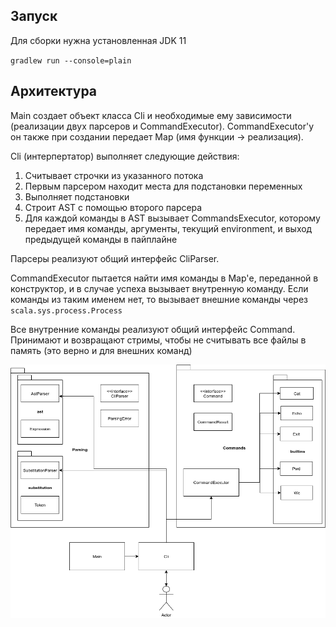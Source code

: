 ## Запуск
Для сборки нужна установленная JDK 11

`gradlew run --console=plain`

## Архитектура

Main создает объект класса Cli и необходимые ему зависимости (реализации двух парсеров и CommandExecutor). 
CommandExecutor'у он также при создании передает Map (имя функции -> реализация). 

Cli (интерпертатор) выполняет следующие действия:
1. Считывает строчки из указанного потока
2. Первым парсером находит места для подстановки переменных
3. Выполняет подстановки
4. Строит AST c помощью второго парсера
5. Для каждой команды в AST вызывает CommandsExecutor, которому передает 
имя команды, аргументы, текущий environment, и выход предыдущей команды в пайплайне

Парсеры реализуют общий интерфейс CliParser.

CommandExecutor пытается найти имя команды в Map'е, переданной в конструктор, и в случае
успеха вызывает внутренную команду. Если команды из таким именем нет, 
то вызывает внешние команды через `scala.sys.process.Process`

Все внутренние команды реализуют общий интерфейс Command. 
Принимают и возвращают стримы, чтобы не считывать все файлы в память (это верно и для внешних команд)

![Diagram](/cli/cli_diagram.png?raw=true)
